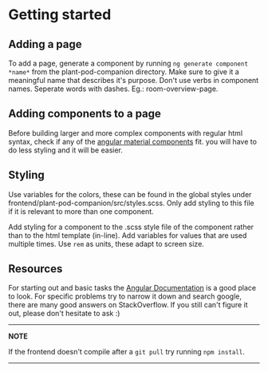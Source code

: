 # Getting started

## Adding a page

To add a page, generate a component by running `ng generate component *name*` from the plant-pod-companion directory. Make sure to give it a meaningful name that describes it's purpose. Don't use verbs in component names. Seperate words with dashes. Eg.: room-overview-page.

## Adding components to a page

Before building larger and more complex components with regular html syntax, check if any of the [angular material components](https://material.angular.io/components/categories) fit. you will have to do less styling and it will be easier.

## Styling

Use variables for the colors, these can be found in the global styles under frontend/plant-pod-companion/src/styles.scss. Only add styling to this file if it is relevant to more than one component.

Add styling for a component to the .scss style file of the component rather than to the html template (in-line). Add variables for values that are used multiple times. Use `rem` as units, these adapt to screen size.

## Resources

For starting out and basic tasks the [Angular Documentation](https://angular.io/docs) is a good place to look. For specific problems try to narrow it down and search google, there are many good answers on StackOverflow. If you still can't figure it out, please don't hesitate to ask :)

---
**NOTE**

If the frontend doesn't compile after a `git pull` try running `npm install`.

---
